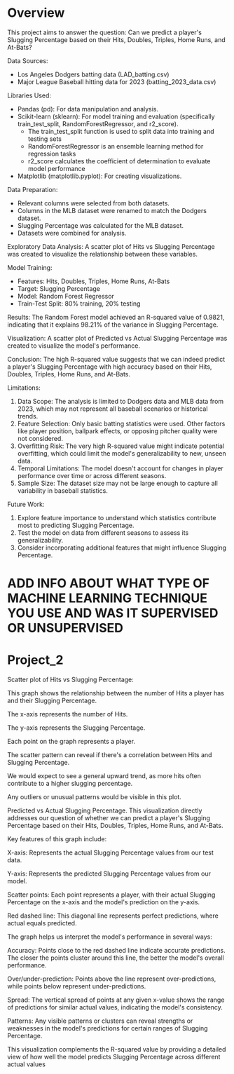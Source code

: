 # Overview
This project aims to answer the question: Can we predict a player's Slugging Percentage based on their Hits, Doubles, Triples, Home Runs, and At-Bats?

Data Sources:
- Los Angeles Dodgers batting data (LAD_batting.csv)
- Major League Baseball hitting data for 2023 (batting_2023_data.csv)

Libraries Used:
- Pandas (pd): For data manipulation and analysis.
- Scikit-learn (sklearn): For model training and evaluation (specifically train_test_split, RandomForestRegressor, and r2_score).
    - The train_test_split function is used to split data into training and testing sets
    - RandomForestRegressor is an ensemble learning method for regression tasks
    - r2_score calculates the coefficient of determination to evaluate model performance
- Matplotlib (matplotlib.pyplot): For creating visualizations.

Data Preparation:
- Relevant columns were selected from both datasets.
- Columns in the MLB dataset were renamed to match the Dodgers dataset.
- Slugging Percentage was calculated for the MLB dataset.
- Datasets were combined for analysis.

Exploratory Data Analysis:
A scatter plot of Hits vs Slugging Percentage was created to visualize the relationship between these variables.

Model Training:
- Features: Hits, Doubles, Triples, Home Runs, At-Bats
- Target: Slugging Percentage
- Model: Random Forest Regressor
- Train-Test Split: 80% training, 20% testing

Results:
The Random Forest model achieved an R-squared value of 0.9821, indicating that it explains 98.21% of the variance in Slugging Percentage.

Visualization:
A scatter plot of Predicted vs Actual Slugging Percentage was created to visualize the model's performance.

Conclusion:
The high R-squared value suggests that we can indeed predict a player's Slugging Percentage with high accuracy based on their Hits, Doubles, Triples, Home Runs, and At-Bats.

Limitations:
1. Data Scope: The analysis is limited to Dodgers data and MLB data from 2023, which may not represent all baseball scenarios or historical trends.
2. Feature Selection: Only basic batting statistics were used. Other factors like player position, ballpark effects, or opposing pitcher quality were not considered.
3. Overfitting Risk: The very high R-squared value might indicate potential overfitting, which could limit the model's generalizability to new, unseen data.
4. Temporal Limitations: The model doesn't account for changes in player performance over time or across different seasons.
5. Sample Size: The dataset size may not be large enough to capture all variability in baseball statistics.

Future Work:
1. Explore feature importance to understand which statistics contribute most to predicting Slugging Percentage.
2. Test the model on data from different seasons to assess its generalizability.
3. Consider incorporating additional features that might influence Slugging Percentage.

# ADD INFO ABOUT WHAT TYPE OF MACHINE LEARNING TECHNIQUE YOU USE AND WAS IT SUPERVISED OR UNSUPERVISED



# Project_2
Scatter plot of Hits vs Slugging Percentage:

This graph shows the relationship between the number of Hits a player has and their Slugging Percentage.

The x-axis represents the number of Hits.

The y-axis represents the Slugging Percentage.

Each point on the graph represents a player.

The scatter pattern can reveal if there's a correlation between Hits and Slugging Percentage.

We would expect to see a general upward trend, as more hits often contribute to a higher slugging percentage.

Any outliers or unusual patterns would be visible in this plot.


Predicted vs Actual Slugging Percentage. This visualization directly addresses our question of whether we can predict a player's Slugging Percentage based on their Hits, Doubles, Triples, Home Runs, and At-Bats.

Key features of this graph include:

X-axis: Represents the actual Slugging Percentage values from our test data.

Y-axis: Represents the predicted Slugging Percentage values from our model.

Scatter points: Each point represents a player, with their actual Slugging Percentage on the x-axis and the model's prediction on the y-axis.

Red dashed line: This diagonal line represents perfect predictions, where actual equals predicted.

The graph helps us interpret the model's performance in several ways:

Accuracy: Points close to the red dashed line indicate accurate predictions. The closer the points cluster around this line, the better the model's overall performance.

Over/under-prediction: Points above the line represent over-predictions, while points below represent under-predictions.

Spread: The vertical spread of points at any given x-value shows the range of predictions for similar actual values, indicating the model's consistency.

Patterns: Any visible patterns or clusters can reveal strengths or weaknesses in the model's predictions for certain ranges of Slugging Percentage.

This visualization complements the R-squared value by providing a detailed view of how well the model predicts Slugging Percentage across different actual values